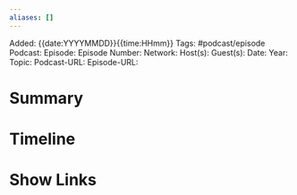 ```yaml
---
aliases: []
---
```

Added: {{date:YYYYMMDD}}{{time:HHmm}}
Tags: #podcast/episode
Podcast: 
Episode: 
Episode Number: 
Network:
Host(s):
Guest(s):
Date: 
Year:
Topic:
Podcast-URL:
Episode-URL: 

# Summary

# Timeline

# Show Links
